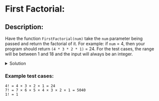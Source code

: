 # First Factorial: 

## Description:

Have the function <code>FirstFactorial(num)</code> take the <code>num</code> parameter being passed and return the factorial of it. For example: if <code>num</code> = 4, then your program should return <code>(4 * 3 * 2 * 1)</code> = 24. For the test cases, the range will be between 1 and 18 and the input will always be an integer.

<details>
<summary>Solution</summary>

```
  function FirstFactorial(num) {
    return num === 1 ? 1 : num * FirstFactorial(num - 1);
  }
  
  console.log(FirstFactorial(8));
```
</details>

### Example test cases:

```
4! = 4 × 3 × 2 × 1 = 24
7! = 7 × 6 × 5 × 4 × 3 × 2 × 1 = 5040
1! = 1
```
